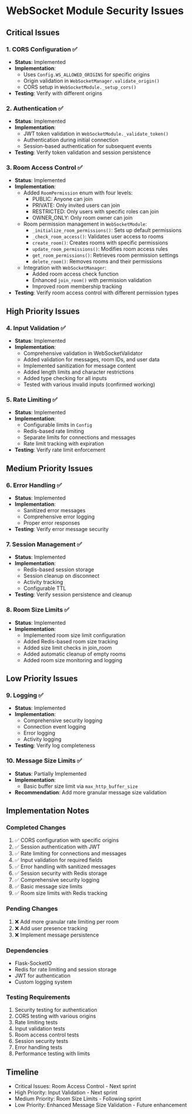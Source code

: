 # WebSocket Module Security Issues

## Critical Issues

### 1. CORS Configuration ✅
- **Status**: Implemented
- **Implementation**: 
  - Uses `Config.WS_ALLOWED_ORIGINS` for specific origins
  - Origin validation in `WebSocketManager.validate_origin()`
  - CORS setup in `WebSocketModule._setup_cors()`
- **Testing**: Verify with different origins

### 2. Authentication ✅
- **Status**: Implemented
- **Implementation**:
  - JWT token validation in `WebSocketModule._validate_token()`
  - Authentication during initial connection
  - Session-based authentication for subsequent events
- **Testing**: Verify token validation and session persistence

### 3. Room Access Control ✅
- **Status**: Implemented
- **Implementation**:
  - Added `RoomPermission` enum with four levels:
    - PUBLIC: Anyone can join
    - PRIVATE: Only invited users can join
    - RESTRICTED: Only users with specific roles can join
    - OWNER_ONLY: Only room owner can join
  - Room permission management in `WebSocketModule`:
    - `_initialize_room_permissions()`: Sets up default permissions
    - `_check_room_access()`: Validates user access to rooms
    - `create_room()`: Creates rooms with specific permissions
    - `update_room_permissions()`: Modifies room access rules
    - `get_room_permissions()`: Retrieves room permission settings
    - `delete_room()`: Removes rooms and their permissions
  - Integration with `WebSocketManager`:
    - Added room access check function
    - Enhanced `join_room()` with permission validation
    - Improved room membership tracking
- **Testing**: Verify room access control with different permission types

## High Priority Issues

### 4. Input Validation ✅
- **Status**: Implemented
- **Implementation**:
  - Comprehensive validation in WebSocketValidator
  - Added validation for messages, room IDs, and user data
  - Implemented sanitization for message content
  - Added length limits and character restrictions
  - Added type checking for all inputs
  - Tested with various invalid inputs (confirmed working)

### 5. Rate Limiting ✅
- **Status**: Implemented
- **Implementation**:
  - Configurable limits in `Config`
  - Redis-based rate limiting
  - Separate limits for connections and messages
  - Rate limit tracking with expiration
- **Testing**: Verify rate limit enforcement

## Medium Priority Issues

### 6. Error Handling ✅
- **Status**: Implemented
- **Implementation**:
  - Sanitized error messages
  - Comprehensive error logging
  - Proper error responses
- **Testing**: Verify error message security

### 7. Session Management ✅
- **Status**: Implemented
- **Implementation**:
  - Redis-based session storage
  - Session cleanup on disconnect
  - Activity tracking
  - Configurable TTL
- **Testing**: Verify session persistence and cleanup

### 8. Room Size Limits ✅
- **Status**: Implemented
- **Implementation**:
  - Implemented room size limit configuration
  - Added Redis-based room size tracking
  - Added size limit checks in join_room
  - Added automatic cleanup of empty rooms
  - Added room size monitoring and logging

## Low Priority Issues

### 9. Logging ✅
- **Status**: Implemented
- **Implementation**:
  - Comprehensive security logging
  - Connection event logging
  - Error logging
  - Activity logging
- **Testing**: Verify log completeness

### 10. Message Size Limits ✅
- **Status**: Partially Implemented
- **Implementation**:
  - Basic buffer size limit via `max_http_buffer_size`
- **Recommendation**: Add more granular message size validation

## Implementation Notes

### Completed Changes
1. ✅ CORS configuration with specific origins
2. ✅ Session authentication with JWT
3. ✅ Rate limiting for connections and messages
4. ✅ Input validation for required fields
5. ✅ Error handling with sanitized messages
6. ✅ Session security with Redis storage
7. ✅ Comprehensive security logging
8. ✅ Basic message size limits
9. ✅ Room size limits with Redis tracking

### Pending Changes
1. ❌ Add more granular rate limiting per room
2. ❌ Add user presence tracking
3. ❌ Implement message persistence

### Dependencies
- Flask-SocketIO
- Redis for rate limiting and session storage
- JWT for authentication
- Custom logging system

### Testing Requirements
1. Security testing for authentication
2. CORS testing with various origins
3. Rate limiting tests
4. Input validation tests
5. Room access control tests
6. Session security tests
7. Error handling tests
8. Performance testing with limits

## Timeline
- Critical Issues: Room Access Control - Next sprint
- High Priority: Input Validation - Next sprint
- Medium Priority: Room Size Limits - Following sprint
- Low Priority: Enhanced Message Size Validation - Future enhancement 
